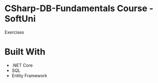# CSharp-DB-Fundamentals Course - SoftUni
Exercises 
# Built With
- .NET Core
- SQL
- Entity Framework
